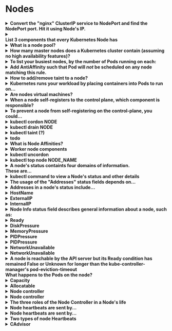 # Nodes 

<details>
<summary>
<b>Convert the "nginx" ClusterIP service to NodePort and find the NodePort port. Hit it using Node's IP.</b>
</summary>
<i>kubectl edit svc nginx</i>
change the <i>spec.type </i>value to NodePort
<i>spec:</i><div><i>&nbsp; type: NodePort</i>
Find the port and IP with
<i>kubectl get svc</i>
then hit the service with
<i>wget -O- &lt;NodeIP&gt;:&lt;Port&gt;</i></div>
</details>

<details>
<summary>
<b><div style="">List 3 components that every Kubernetes Node has</div></b>
</summary>
<div style="">1. <b>kubelet</b>, a process responsible for communication between the Kubernetes Master and the Node; it manages the Pods and the containers running on a machine.
2. <b>kube-proxy</b>, a proxy that maintains network rules on nodes.</div>3.&nbsp;<div style="display: inline !important;"><b>container runtime </b>(like Docker) responsible for pulling the container image from a registry, unpacking the container, and running the application.
</div>
<img src="paste-0d78f3f9993df127ff9365555478608a03a8904f.jpg">
</details>

<details>
<summary>
<b>What is a node pool?</b>
</summary>
<b>A group of nodes within a cluster that all have the same configuration</b>

<img src="paste-3d68d8e58746cbf4aed5beb32f7857fc7601156f.jpg">
<img src="paste-75313fe7c14867e5f60723d98b3f6c0f00afb66a.jpg">
</details>

<details>
<summary>
<b>How many master nodes does a Kubernetes cluster contain (assuming no high availability features)?</b>
</summary>
1

<img src="paste-331274bc09622c2e5c6b92c3e36981ae6931f602.jpg">
</details>

<details>
<summary>
<b>To list your busiest nodes, by the number of Pods running on each:</b>
</summary>
kubectl get pods -o json --all-namespaces | 
jq '.items | group_by(.spec.nodeName) | 
map({"nodeName": .[0].spec.nodeName, "count": length}) | 
sort_by(.count) | 
reverse'
</details>

<details>
<summary>
<b>Add AntiAffinity such that Pod will&nbsp;<em>not</em>&nbsp;be scheduled on any node matching this rule.</b>
</summary>
affinity:
 &nbsp;&nbsp;&nbsp;podAntiAffinity:
 &nbsp;&nbsp;&nbsp;&nbsp;&nbsp;requiredDuringSchedulingIgnoredDuringExecution:
 &nbsp;&nbsp;&nbsp;&nbsp;&nbsp;&nbsp;&nbsp;labelSelector:
 &nbsp;&nbsp;&nbsp;&nbsp;&nbsp;&nbsp;&nbsp;- matchExpressions:
 &nbsp;&nbsp;&nbsp;&nbsp;&nbsp;&nbsp;&nbsp;&nbsp;&nbsp;- key: app
 &nbsp;&nbsp;&nbsp;&nbsp;&nbsp;&nbsp;&nbsp;&nbsp;&nbsp;&nbsp;&nbsp;operator: In
 &nbsp;&nbsp;&nbsp;&nbsp;&nbsp;&nbsp;&nbsp;&nbsp;&nbsp;&nbsp;&nbsp;values: ["server"]
 &nbsp;&nbsp;&nbsp;&nbsp;&nbsp;&nbsp;&nbsp;topologyKey: kubernetes.io/hostname
</details>

<details>
<summary>
<b>How to add/remove taint to a node?</b>
</summary>
<strong>kubectl taint nodes docker-for-desktop dedicated=true:NoSchedule</strong><div><strong>kubectl taint nodes docker-for-desktop dedicated=true:NoSchedule-
</strong><b>
</b>apiVersion: v1
kind: Pod
...
spec:
 &nbsp;tolerations:
 &nbsp;- key: "dedicated"
 &nbsp;&nbsp;&nbsp;operator: "Equal"
 &nbsp;&nbsp;&nbsp;value: "true"
 &nbsp;&nbsp;&nbsp;effect: "NoSchedule"<b>
</b><div><strong>
</strong></div></div>
</details>

<details>
<summary>
<b>Kubernetes runs your workload by placing containers into Pods to run on...</b>
</summary>
Nodes
</details>

<details>
<summary>
<b>Are nodes virtual machines?</b>
</summary>
Not always<div>
</div><div>They can be physical machines</div>
</details>

<details>
<summary>
<b>When a node self-registers to the control plane, which component is responsible?</b>
</summary>
kubelet
</details>

<details>
<summary>
<b>To prevent a node from self-registering on the control-plane, you could...</b>
</summary>
<div>Pass this flag to the kubelet:</div><div><b>--register-node=false</b>
</div>
</details>

<details>
<summary>
<b>kubectl cordon NODE</b>
</summary>
Mark a node unschedulable
</details>

<details>
<summary>
<b>kubectl drain NODE</b>
</summary>
Cordons the node then evicts/deletes all pods.<div>
</div><div>Does not deleted mirror pods or DaemonSet pods (DS controller ignores unschedulable markings)</div><div>
</div><div><b>--ignore-daemonsets</b></div><div>Ignore DS managed pods</div><div>
</div><div><b>--force</b></div><div>Continue even if there are dangling pods</div><div>
</div><div><b>--delete-local-data</b></div><div>Continue even if there are pods with <b>EmptyDir</b>&nbsp;(local data that is removed upon draining)</div>
</details>

<details>
<summary>
<b>kubectl taint (?)</b>
</summary>
<div>kubectl taint NODE KEY=VAL:EFFECT</div><div>
</div><div><b>--overwrite</b></div>
</details>

<details>
<summary>
<b>todo</b>
</summary>
<div>Sent by kubelets, help determine the availability of a node.&nbsp;</div><div>
</div><div>1) updates of&nbsp;<code>NodeStatus</code>&nbsp;</div><div>2)&nbsp;<a href="https://kubernetes.io/docs/reference/generated/kubernetes-api/v1.17/#lease-v1-coordination-k8s-io">Lease object</a>.&nbsp;</div><div>
</div><div>Each Node has an associated Lease object in the&nbsp;<code>kube-node-lease</code>&nbsp;<a href="https://kubernetes.io/docs/concepts/overview/working-with-objects/namespaces">namespace</a>&nbsp;which improves the performance of the node heartbeats as the cluster scales.</div>
</details>

<details>
<summary>
<b>What is Node Affinities?&nbsp;</b>
</summary>
<div>Schedule pods on selector'd nodes preferentially or not</div><div>
</div><div><b>requiredDuringSchedulingIgnoredDuringExecution</b></div><div><b>preferredDuringSchedulingIgnoredDuringExecution</b>&nbsp;</div><div>
<b>spec:
 &nbsp;affinity:
 &nbsp;&nbsp;&nbsp;nodeAffinity:
 &nbsp;&nbsp;&nbsp;&nbsp;&nbsp;requiredDuringSchedulingIgnoredDuringExecution:
 &nbsp;&nbsp;&nbsp;&nbsp;&nbsp;&nbsp;&nbsp;nodeSelectorTerms:
 &nbsp;&nbsp;&nbsp;&nbsp;&nbsp;&nbsp;&nbsp;- matchExpressions:
 &nbsp;&nbsp;&nbsp;&nbsp;&nbsp;&nbsp;&nbsp;&nbsp;&nbsp;- key: "failure-domain.beta.kubernetes.io/zone"
 &nbsp;&nbsp;&nbsp;&nbsp;&nbsp;&nbsp;&nbsp;&nbsp;&nbsp;&nbsp;&nbsp;operator: In
 &nbsp;&nbsp;&nbsp;&nbsp;&nbsp;&nbsp;&nbsp;&nbsp;&nbsp;&nbsp;&nbsp;values: ["us-central1-a"]</b>
</div>
</details>

<details>
<summary>
<b>Worker node components</b>
</summary>
<b>kubelet</b><div>Controls node, provides api for control plane</div><div>
</div><div><b>kube-proxy</b></div><div>Configs iptables and virtual network</div><div>
</div><div><b>Container runtime</b></div><div>Downloads and runs containers
</div>
</details>

<details>
<summary>
<b>kubectl uncordon</b>
</summary>
Mark a node schedulable
</details>

<details>
<summary>
<b>kubectl top node NODE_NAME</b>
</summary>
Display resource usage of nodes
</details>

<details>
<summary>
<b>A node's status containts four domains of information.<div>These are...</div></b>
</summary>
Addresses<div>
</div><div>Conditions</div><div>
</div><div>Capacity and Allocatable</div><div>
</div><div>Info</div>
</details>

<details>
<summary>
<b>kubectl command to view a Node's status and other details</b>
</summary>
<b>kubectl describe node &lt;node-name&gt;</b>
</details>

<details>
<summary>
<b>The usage of the "Addresses" status fields depends on...</b>
</summary>
your cloud provider or bare metal configuration
</details>

<details>
<summary>
<b>Addresses in a node's status include...</b>
</summary>
<div>ExternalIP
</div><div>
</div><div>InternalIP</div><div>
</div><div>HostName
</div>
</details>

<details>
<summary>
<b>HostName</b>
</summary>
The hostname reported by the node's kernel<div>
</div><div>Can be overridden via <b>--hostname-override</b></div>
</details>

<details>
<summary>
<b>ExternalIP</b>
</summary>
The IP address of the node available from outside the cluster
</details>

<details>
<summary>
<b>InternalIP</b>
</summary>
The IP address of the node routable only from inside the cluster
</details>

<details>
<summary>
<b>Node <b>Info</b>&nbsp;status field describes general information about a node, such as:</b>
</summary>
OS Name<div>
</div><div>kubelet, kube-proxy, docker versions</div>
</details>

<details>
<summary>
<b>Ready</b>
</summary>
<b>True</b><div>if the node is healthy and ready to accept pods</div><div><b>
</b></div><div><b>False</b></div><div>if the node us unhealthy and is not accepting pods</div><div><b>
</b></div><div><b>Unknown</b></div><div>If the node controller has not heard from the node in the last 40 seconds</div>
</details>

<details>
<summary>
<b>DiskPressure</b>
</summary>
<b>True</b><div>if the node's disk capacity is low</div>
</details>

<details>
<summary>
<b>MemoryPressure</b>
</summary>
<b>True</b><div>if the node's memory is low</div>
</details>

<details>
<summary>
<b>PIDPressure</b>
</summary>
<b>True</b>&nbsp;if there are too many processes on the node
</details>

<details>
<summary>
<b>PIDPressure</b>
</summary>
<b>True</b>&nbsp;if there are too many processes on the node
</details>

<details>
<summary>
<b>NetworkUnavailable</b>
</summary>
<b>True</b>&nbsp;if the network for the node is not correctly configured
</details>

<details>
<summary>
<b>NetworkUnavailable</b>
</summary>
<b>True</b>&nbsp;if the network for the node is not correctly configured
</details>

<details>
<summary>
<b>A node is reachable by the <b>API server </b>but its&nbsp;<b>Ready</b> condition has remained&nbsp;<b>False</b> or <b>Unknown</b> for longer than the <b>kube-controller-manager</b>'s&nbsp;<b>pod-eviction-timeout</b><div>
</div><div>What happens to the Pods on the node?</div></b>
</summary>
All Pods on the node are scheduled for deletion by the node controller
</details>

<details>
<summary>
<b>Capacity</b>
</summary>
<div>Capacity fields describe the total amount of resources that a Node has</div>
</details>

<details>
<summary>
<b>Allocatable</b>
</summary>
Describes the amount of the Node's resources that are available to be consumed by Pods
</details>

<details>
<summary>
<b>Node controller</b>
</summary>
Kubernetes control plane component that manages various aspects of nodes
</details>

<details>
<summary>
<b>Node controller</b>
</summary>
Kubernetes control plane component that manages various aspects of nodes
</details>

<details>
<summary>
<b>The three roles of the <b>Node Controller </b>in a Node's life</b>
</summary>
<div><b>CIDR block assignment</b>
</div><div>Assigns a CIDR block to each node upon registration (if enabled)</div><div><hr></div><div><b>List of nodes</b></div><div>Synchronizes the Node Controller's internal list of nodes with the <b>cloud provider</b>'s list of available machines</div><div><hr></div><div><b>Node health monitoring</b></div><div>Manages a node's&nbsp;<b>Ready</b>&nbsp;condition depending on reachability. Evicts the node's pods if it remains unreachable</div>
</details>

<details>
<summary>
<b>Node heartbeats are sent by...</b>
</summary>
kubelet
</details>

<details>
<summary>
<b>Node heartbeats are sent by...</b>
</summary>
kubelet
</details>

<details>
<summary>
<b>Two types of node Heartbeats</b>
</summary>
1. updates of <b>NodeStatus</b><div>
2. The <b>Lease Object</b></div>
</details>

<details>
<summary>
<b>CAdvisor</b>
</summary>
A daemon in the kubelet that discovers, monitors and exports data on containers
</details>


